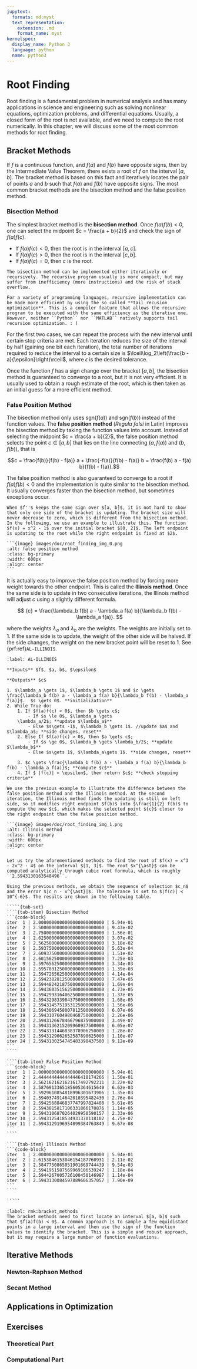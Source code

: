 ```yaml
---
jupytext:
  formats: md:myst
  text_representation:
    extension: .md
    format_name: myst
kernelspec:
  display_name: Python 3
  language: python
  name: python3
---
```


# Root Finding

Root finding is a fundamental problem in numerical analysis and has many applications in science and engineering such as solving nonlinear equations, optimization problems, and differential equations. Usually, a closed form of the root is not available, and we need to compute the root numerically. In this chapter, we will discuss some of the most common methods for root finding.

## Bracket Methods

If $f$ is a continuous function, and $f(a)$ and $f(b)$ have opposite signs, then by the Intermediate Value Theorem, there exists a root of $f$ on the interval $[a, b]$. The bracket method is based on this fact and iteratively locates the pair of points $a$ and $b$ such that $f(a)$ and $f(b)$ have opposite signs. The most common bracket methods are the bisection method and the false position method.

### Bisection Method

The simplest bracket method is the **bisection method**. Once $f(a)f(b) < 0$, one can select the midpoint $c = \frac{a + b}{2}$ and check the sign of $f(a) f(c)$.

- If $f(a)f(c) < 0$, then the root is in the interval $[a, c]$.
- If $f(a)f(c) > 0$, then the root is in the interval $[c, b]$.
- If $f(a)f(c) = 0$, then $c$ is the root.

```{margin} Iterative vs Recursive
The bisection method can be implemented either iteratively or recursively. The recursive program usually is more compact, but may suffer from inefficiency (more instructions) and the risk of stack overflow.

For a variety of programming languages, recursive implementation can be made more efficient by using the so called **tail recusion optimization**. This is a compiler feature that allows the recursive program to be executed with the same efficiency as the iterative one. However, neither ``Python`` nor ``MATLAB`` natively supports tail recursion optimization. : )
```

For the first two cases, we can repeat the process with the new interval until certain stop criteria are met. Each iteration reduces the size of the interval by half (gaining one bit each iteration), the total number of iterations required to reduce the interval to a certain size is $\lceil\log_2\left(\frac{b - a}{\epsilon}\right)\rceil$, where $\epsilon$ is the desired tolerance.

Once the function $f$ has a sign change over the bracket $[a, b]$, the bisection method is guaranteed to converge to a root, but it is not very efficient. It is usually used to obtain a rough estimate of the root, which is then taken as an initial guess for a more efficient method.

### False Position Method

The bisection method only uses $\text{sgn}(f(a))$ and $\text{sgn}(f(b))$ instead of the function values. The **false position method** (*Regula falsi* in Latin) improves the bisection method by taking the function values into account. Instead of selecting the midpoint $c = \frac{a + b}{2}$, the false position method selects the point $c\in[a, b]$ that lies on the line connecting $(a, f(a))$ and $(b, f(b))$, that is

$$c = \frac{f(b)}{f(b) - f(a)} a + \frac{-f(a)}{f(b) - f(a)} b = \frac{f(b) a -  f(a) b}{f(b) - f(a)}.$$

The false position method is also guaranteed to converge to a root if $f(a)f(b) < 0$ and the implementation is quite similar to the bisection method. It usually converges faster than the bisection method, but sometimes exceptions occur.

````{note}
When $f''$ keeps the same sign over $[a, b]$, it is not hard to show that only one side of the bracket is updating. The bracket size will never decrease to zero, which is different from the bisection method. In the following, we use an example to illustrate this. The function $f(x) = x^2 - 1$ over the initial bracket $[0, 2]$. The left endpoint is updating to the root while the right endpoint is fixed at $2$.

```{image} images/doc/root_finding_img_0.png
:alt: false position method
:class: bg-primary 
:width: 600px
:align: center
```
````

It is actually easy to improve the false position method by forcing more weight towards the other endpoint. This is called the **Illinois method**. Once the same side is to update in two consecutive iterations, the Illinois method will adjust $c$ using a slightly different formula.

$$
{c} = \frac{\lambda_b f(b) a - \lambda_a f(a) b}{\lambda_b f(b) - \lambda_a f(a)}.
$$

where the weights $\lambda_a$ and $\lambda_b$ are the weights. The weights are initially set to $1$. If the same side is to update, the weight of the other side will be halved. If the side changes, the weight on the new bracket point will be reset to $1$. See {prf:ref}``AL-ILLINOIS``.

```{prf:algorithm} Illinois Method
:label: AL-ILLINOIS

**Inputs** $f$, $a, b$, $\epsilon$ 

**Outputs** $c$ 

1. $\lambda_a \gets 1$, $\lambda_b \gets 1$ and $c \gets \frac{\lambda_b f(b) a - \lambda_a f(a) b}{\lambda_b f(b) - \lambda_a f(a)}$.  $s \gets 0$. **initialization** 
2. While True do:
    1. If $f(a)f(c) < 0$, then $b \gets c$; 
        - If $s \le 0$, $\lambda_a \gets 
    \lambda_a/2$; **update $\lambda_a$**
        - Else $s\gets -1$, $\lambda_b \gets 1$. //update $a$ and $\lambda_a$; **side changes, reset**
    2. Else If $f(a)f(c) > 0$, then $a \gets c$; 
        - If $s \ge 0$, $\lambda_b \gets \lambda_b/2$; **update $\lambda_b$**
        - Else $s\gets 1$, $\lambda_a\gets 1$. **side changes, reset**

    3. $c \gets \frac{\lambda_b f(b) a - \lambda_a f(a) b}{\lambda_b f(b) - \lambda_a f(a)}$; **compute $c$**
    4. If $ |f(c)| < \epsilon$, then return $c$; **check stopping criteria**

```




````{note}
We use the previous example to illustrate the difference between the false position method and the Illinois method. At the second iteration, the Illinois method finds the updating is still on left side, so it modifies right endpoint $f(b)$ into $\frac{1}{2} f(b)$ to compute the new $c$, which makes the selected point ${c}$ closer to the right endpoint than the false position method.

```{image} images/doc/root_finding_img_1.png
:alt: Illinois method
:class: bg-primary 
:width: 600px
:align: center
```
````

``````{prf:example}
Let us try the aforementioned methods to find the root of $f(x) = x^3 - 2x^2 - 4$ on the interval $[1, 3]$. The root $x^{\ast}$ can be computed analytically through cubic root formula, which is roughly ``2.5943130163548496``.

Using the previous methods, we obtain the sequence of selection $c_n$ and the error $|c_n - x^{\ast}|$. The tolerance is set to $|f(c)| < 10^{-6}$. The results are shown in the following table.

`````{tab-set}
````{tab-item} Bisection Method
```{code-block}
iter  1 | 2.0000000000000000000000000 | 5.94e-01 
iter  2 | 2.5000000000000000000000000 | 9.43e-02 
iter  3 | 2.7500000000000000000000000 | 1.56e-01 
iter  4 | 2.6250000000000000000000000 | 3.07e-02 
iter  5 | 2.5625000000000000000000000 | 3.18e-02 
iter  6 | 2.5937500000000000000000000 | 5.63e-04 
iter  7 | 2.6093750000000000000000000 | 1.51e-02 
iter  8 | 2.6015625000000000000000000 | 7.25e-03 
iter  9 | 2.5976562500000000000000000 | 3.34e-03 
iter 10 | 2.5957031250000000000000000 | 1.39e-03 
iter 11 | 2.5947265625000000000000000 | 4.14e-04 
iter 12 | 2.5942382812500000000000000 | 7.47e-05 
iter 13 | 2.5944824218750000000000000 | 1.69e-04 
iter 14 | 2.5943603515625000000000000 | 4.73e-05 
iter 15 | 2.5942993164062500000000000 | 1.37e-05 
iter 16 | 2.5943298339843750000000000 | 1.68e-05 
iter 17 | 2.5943145751953125000000000 | 1.56e-06 
iter 18 | 2.5943069458007812500000000 | 6.07e-06 
iter 19 | 2.5943107604980468750000000 | 2.26e-06 
iter 20 | 2.5943126678466796875000000 | 3.49e-07 
iter 21 | 2.5943136215209960937500000 | 6.05e-07 
iter 22 | 2.5943131446838378906250000 | 1.28e-07 
iter 23 | 2.5943129062652587890625000 | 1.10e-07 
iter 24 | 2.5943130254745483398437500 | 9.12e-09 
```
````

````{tab-item} False Position Method
```{code-block}
iter  1 | 2.0000000000000000000000000 | 5.94e-01 
iter  2 | 2.4444444444444446418174266 | 1.50e-01 
iter  3 | 2.5621621621621617492792211 | 3.22e-02 
iter  4 | 2.5876913365185605364615640 | 6.62e-03 
iter  5 | 2.5929610854818996301673906 | 1.35e-03 
iter  6 | 2.5940374914642010395482430 | 2.76e-04 
iter  7 | 2.5942568846837747997824408 | 5.61e-05 
iter  8 | 2.5943015817106331866170876 | 1.14e-05 
iter  9 | 2.5943106870264029950590157 | 2.33e-06 
iter 10 | 2.5943125418534931370118102 | 4.75e-07 
iter 11 | 2.5943129196954899384763849 | 9.67e-08 
```
````

````{tab-item} Illinois Method
```{code-block}
iter  1 | 2.0000000000000000000000000 | 5.94e-01 
iter  2 | 2.6153846153846154187760931 | 2.11e-02 
iter  3 | 2.5847750865051901669744439 | 9.54e-03 
iter  4 | 2.5941951587569969106539247 | 1.18e-04 
iter  5 | 2.5944267005726100450146987 | 1.14e-04 
iter  6 | 2.5943130084597889606357057 | 7.90e-09 
```
````

`````
``````

```{prf:remark}
:label: rmk:bracket_methods
The bracket methods need to first locate an interval $[a, b]$ such that $f(a)f(b) < 0$. A common approach is to sample a few equidistant points in a large interval and then use the sign of the function values to identify the bracket. This is a simple and robust approach, but it may require a large number of function evaluations.
```

## Iterative Methods

### Newton-Raphson Method

### Secant Method

## Applications in Optimization

## Exercises

### Theoretical Part

### Computational Part
